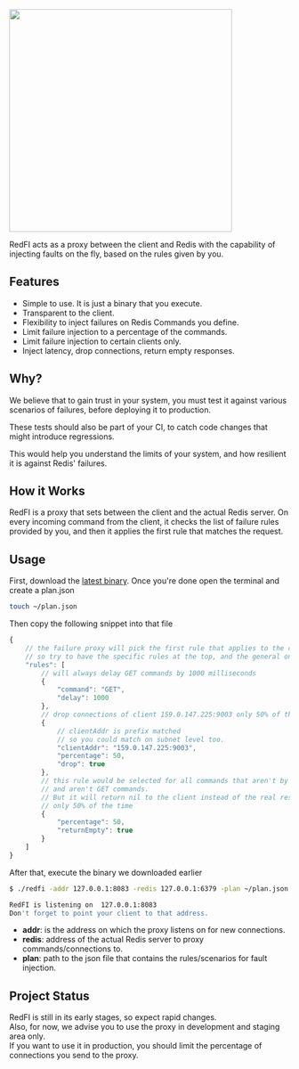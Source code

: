 <img src="https://raw.githubusercontent.com/redfi/redfi/master/static/redfi@2x.png" width="400px">

RedFI acts as a proxy between the client and Redis with the capability
of injecting faults on the fly, based on the rules given by you.

## Features
- Simple to use. It is just a binary that you execute.
- Transparent to the client.
- Flexibility to inject failures on Redis Commands you define.
- Limit failure injection to a percentage of the commands.
- Limit failure injection to certain clients only.
- Inject latency, drop connections, return empty responses.

## Why?
We believe that to gain trust in your system,
you must test it against various scenarios of failures, before deploying it to production.

These tests should also be part of your CI, to catch code changes that might introduce regressions.

This would help you understand the limits of your system, and how resilient it is against Redis' failures.

## How it Works
RedFI is a proxy that sets between the client and the actual Redis server.
On every incoming command from the client,
it checks the list of failure rules provided by you, and then it applies the first rule that matches the request.

## Usage
First, download the [latest binary](https://github.com/redfi/redfi/releases/tag/v0.1).
Once you're done open the terminal and create a plan.json
```bash
touch ~/plan.json
```

Then copy the following snippet into that file
```javascript
{
    // the failure proxy will pick the first rule that applies to the client request
    // so try to have the specific rules at the top, and the general ones at the bottom
    "rules": [
        // will always delay GET commands by 1000 milliseconds
        {
            "command": "GET",
            "delay": 1000
        },
        // drop connections of client 159.0.147.225:9003 only 50% of the time
        {
            // clientAddr is prefix matched
            // so you could match on subnet level too.
            "clientAddr": "159.0.147.225:9003",
            "percentage": 50,
            "drop": true
        },
        // this rule would be selected for all commands that aren't by 159.0.147.225:9003
        // and aren't GET commands.
        // But it will return nil to the client instead of the real response
        // only 50% of the time
        {
            "percentage": 50,
            "returnEmpty": true
        }
    ]
}
```

After that, execute the binary we downloaded earlier
```bash
$ ./redfi -addr 127.0.0.1:8083 -redis 127.0.0.1:6379 -plan ~/plan.json

RedFI is listening on  127.0.0.1:8083
Don't forget to point your client to that address.
```
- **addr**: is the address on which the proxy listens on for new connections.
- **redis**: address of the actual Redis server to proxy commands/connections to.
- **plan**: path to the json file that contains the rules/scenarios for fault injection.


## Project Status
RedFI is still in its early stages, so expect rapid changes.  
Also, for now, we advise you to use the proxy in development and staging area only.  
If you want to use it in production, you should limit the percentage of connections you send to the proxy.